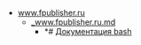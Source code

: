 - <a href = "E:\Node_projects\Node_Way\NBase\_Md\_Index\_Git\contaners\Learn_this\_in_stash\_stash_2\Bash\www.fpublisher.ru\cat.www.fpublisher.ru\dir.www.fpublisher.ru.md">www.fpublisher.ru</a>
    - <a href = "E:\Node_projects\Node_Way\NBase\_Md\_Index\_Git\contaners\Learn_this\_in_stash\_stash_2\Bash\www.fpublisher.ru\_www.fpublisher.ru.md">_www.fpublisher.ru.md</a>
        - *# [Документация bash](https://www.fpublisher.ru/documentation/bash_documentation)
